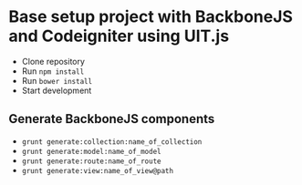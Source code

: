# Base setup project with BackboneJS and Codeigniter using UIT.js

* Clone repository
* Run ```npm install```
* Run ```bower install```
* Start development

## Generate BackboneJS components

* ```grunt generate:collection:name_of_collection```
* ```grunt generate:model:name_of_model```
* ```grunt generate:route:name_of_route```
* ```grunt generate:view:name_of_view@path```

